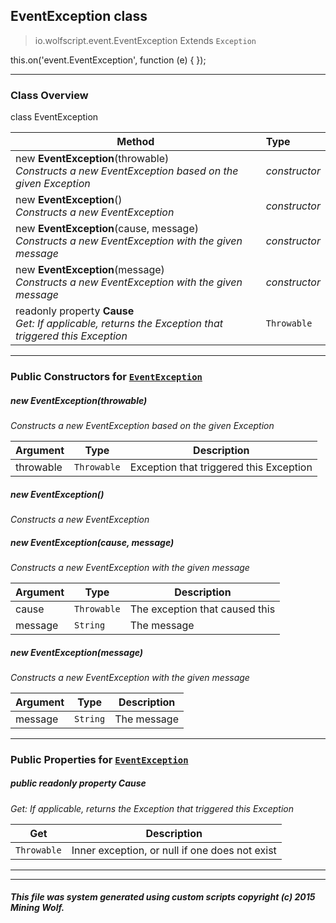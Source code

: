 ## EventException __class__

>io.wolfscript.event.EventException
>Extends `Exception`

this.on('event.EventException', function (e) { });

---

### Class Overview

class EventException

Method | Type   
--- | :--- 
new __EventException__(throwable) <br> _Constructs a new EventException based on the given Exception_ | _constructor_
new __EventException__() <br> _Constructs a new EventException_ | _constructor_
new __EventException__(cause, message) <br> _Constructs a new EventException with the given message_ | _constructor_
new __EventException__(message) <br> _Constructs a new EventException with the given message_ | _constructor_
 readonly property __Cause__ <br> _Get: If applicable, returns the Exception that triggered this Exception_ | `Throwable`



---

### Public Constructors for [`EventException`](EventException.md)

##### <a id='eventexception'></a>new __EventException__(throwable) 

_Constructs a new EventException based on the given Exception_

Argument | Type | Description  
--- | --- | --- 
throwable | `Throwable` | Exception that triggered this Exception

##### <a id='eventexception'></a>new __EventException__() 

_Constructs a new EventException_


##### <a id='eventexception'></a>new __EventException__(cause, message) 

_Constructs a new EventException with the given message_

Argument | Type | Description  
--- | --- | --- 
cause | `Throwable` | The exception that caused this
message | `String` | The message

##### <a id='eventexception'></a>new __EventException__(message) 

_Constructs a new EventException with the given message_

Argument | Type | Description  
--- | --- | --- 
message | `String` | The message

---

### Public Properties for [`EventException`](EventException.md)

##### <a id='cause'></a>public  readonly property __Cause__

_Get: If applicable, returns the Exception that triggered this Exception_

Get | Description
--- | --- 
`Throwable` | Inner exception, or null if one does not exist



---
---


##### This file was system generated using custom scripts copyright (c) 2015 Mining Wolf.
	

